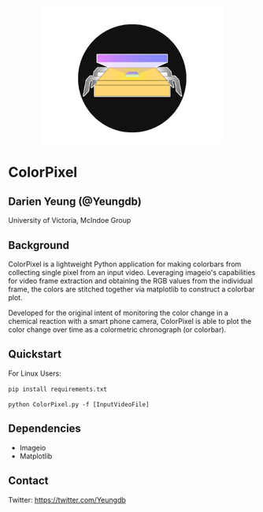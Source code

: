 <p align="center">
   <img src="./ColorPixel.png" width="375" align="center">
</p>

# ColorPixel 

## Darien Yeung (@Yeungdb)
University of Victoria, McIndoe Group

## Background

ColorPixel is a lightweight Python application for making colorbars from collecting single pixel from an input video. Leveraging imageio's capabilities for video frame extraction and obtaining the RGB values from the individual frame, the colors are stitched together via matplotlib to construct a colorbar plot. 

Developed for the original intent of monitoring the color change in a chemical reaction with a smart phone camera, ColorPixel is able to plot the color change over time as a colormetric chronograph (or colorbar).


## Quickstart
For Linux Users:

`pip install requirements.txt`

`python ColorPixel.py -f [InputVideoFile]`

## Dependencies

 - Imageio
 - Matplotlib

## Contact

Twitter: https://twitter.com/Yeungdb


